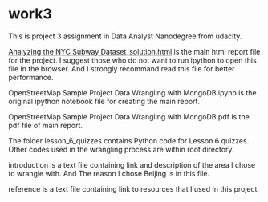 # work3
This is project 3 assignment in Data Analyst Nanodegree from udacity.

[Analyzing the NYC Subway Dataset_solution.html](https://rawgit.com/adenguo/work3/master/OpenStreetMap%20Sample%20Project%20Data%20Wrangling%20with%20MongoDB.html) is the main html report file for the project. I suggest those who do not want to run ipython to open this file in the browser. And I strongly recommand read this file for better performance.

OpenStreetMap Sample Project Data Wrangling with MongoDB.ipynb is the original ipython notebook file for creating the main report.

OpenStreetMap Sample Project Data Wrangling with MongoDB.pdf is the pdf file of main report. 

The folder lesson_6_quizzes contains Python code for Lesson 6 quizzes. Other codes used in the wrangling process are within root directory.

introduction is a text file containing link and description of the area I chose to wrangle with. And The reason I chose Beijing is in this file.

reference is a text file containing link to resources that I used in this project. 


